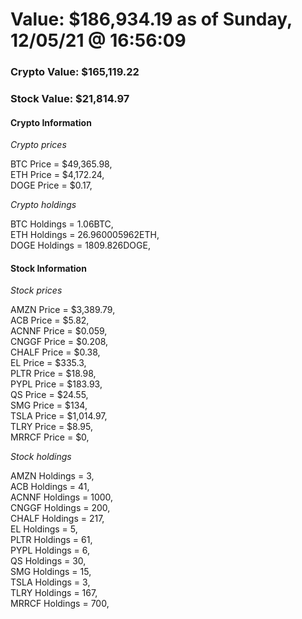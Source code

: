 # Value: $186,934.19 as of Sunday, 12/05/21 @ 16:56:09 

### Crypto Value: $165,119.22

### Stock Value: $21,814.97

#### Crypto Information 
*Crypto prices* 

BTC Price = $49,365.98,  
ETH Price = $4,172.24,  
DOGE Price = $0.17,  


*Crypto holdings* 

BTC Holdings = 1.06BTC,  
ETH Holdings = 26.960005962ETH,  
DOGE Holdings = 1809.826DOGE,  


#### Stock Information 

*Stock prices* 

AMZN Price = $3,389.79,  
ACB Price = $5.82,  
ACNNF Price = $0.059,  
CNGGF Price = $0.208,  
CHALF Price = $0.38,  
EL Price = $335.3,  
PLTR Price = $18.98,  
PYPL Price = $183.93,  
QS Price = $24.55,  
SMG Price = $134,  
TSLA Price = $1,014.97,  
TLRY Price = $8.95,  
MRRCF Price = $0,  


*Stock holdings* 

AMZN Holdings = 3,  
ACB Holdings = 41,  
ACNNF Holdings = 1000,  
CNGGF Holdings = 200,  
CHALF Holdings = 217,  
EL Holdings = 5,  
PLTR Holdings = 61,  
PYPL Holdings = 6,  
QS Holdings = 30,  
SMG Holdings = 15,  
TSLA Holdings = 3,  
TLRY Holdings = 167,  
MRRCF Holdings = 700,  


